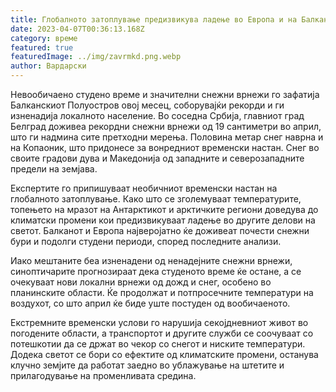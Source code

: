 ```yaml
---
title: Глобалното затоплување предизвикува ладење во Европа и на Балканот
date: 2023-04-07T00:36:13.168Z
category: време
featured: true
featuredImage: ../img/zavrmkd.png.webp
author: Вардарски
---
```


Невообичаено студено време и значителни снежни врнежи го зафатија Балканскиот Полуостров овој месец, соборувајќи рекорди и ги изненадија локалното население. Во соседна Србија, главниот град Белград доживеа рекордни снежни врнежи од 19 сантиметри во април, што ги надмина сите претходни мерења. Половина метар снег наврна и на Копаоник, што придонесе за вонредниот временски настан. Снег во своите градови дува и Македонија од западните и северозападните предели на земјава.

Експертите го припишуваат необичниот временски настан на глобалното затоплување. Како што се зголемуваат температурите, топењето на мразот на Антарктикот и арктичките региони доведува до климатски промени кои предизвикуваат ладење во другите делови на светот. Балканот и Европа најверојатно ќе доживеат почести снежни бури и подолги студени периоди, според последните анализи.

Иако мештаните беа изненадени од ненадејните снежни врнежи, синоптичарите прогнозираат дека студеното време ќе остане, а се очекуваат нови локални врнежи од дожд и снег, особено во планинските области. Ќе продолжат и потпросечните температури на воздухот, со што април ќе биде уште постуден од вообичаеното.

Екстремните временски услови го нарушија секојдневниот живот во погодените области, а транспортот и другите служби се соочуваат со потешкотии да се држат во чекор со снегот и ниските температури. Додека светот се бори со ефектите од климатските промени, останува клучно земјите да работат заедно во ублажување на штетите и прилагодување на променливата средина.
